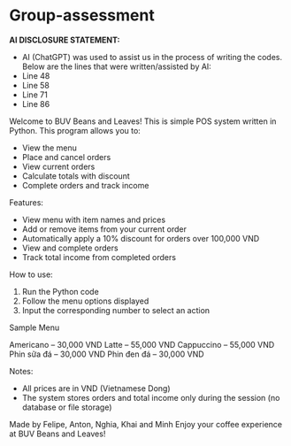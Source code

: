 # Group-assessment



**AI DISCLOSURE STATEMENT:**
- AI (ChatGPT) was used to assist us in the process of writing the codes. Below are the lines that were written/assisted by AI:
- Line 48
- Line 58
- Line 71
- Line 86



Welcome to BUV Beans and Leaves!
This is simple POS system written in Python.
This program allows you to:

- View the menu
- Place and cancel orders
- View current orders
- Calculate totals with discount
- Complete orders and track income

Features:

- View menu with item names and prices
- Add or remove items from your current order
- Automatically apply a 10% discount for orders over 100,000 VND
- View and complete orders
- Track total income from completed orders

How to use:

1. Run the Python code
2. Follow the menu options displayed
3. Input the corresponding number to select an action


Sample Menu

Americano – 30,000 VND
Latte – 55,000 VND
Cappuccino – 55,000 VND
Phin sữa đá – 30,000 VND
Phin đen đá – 30,000 VND

Notes:
- All prices are in VND (Vietnamese Dong)
- The system stores orders and total income only during the session (no database or file storage)

Made by Felipe, Anton, Nghia, Khai and Minh
Enjoy your coffee experience at BUV Beans and Leaves!




